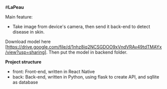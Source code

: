 #**LaPeau**

Main feature:
- Take image from device's camera, then send it back-end to detect disease in skin.

Download model here [https://drive.google.com/file/d/1nhz8iq2NCSGDOO9xVndVRAv49tdTMAYx/view?usp=sharing]. Then put the model in backend folder.

**Project structure**
- front: Front-end, written in React Native
- back: Back-end, written in Python, using flask to create API, and sqllite as database
